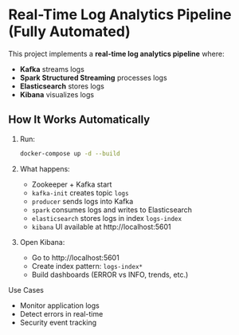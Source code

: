 #  Real-Time Log Analytics Pipeline (Fully Automated)

This project implements a **real-time log analytics pipeline** where:
- **Kafka** streams logs
- **Spark Structured Streaming** processes logs
- **Elasticsearch** stores logs
- **Kibana** visualizes logs

##  How It Works Automatically
1. Run:
   ```bash
   docker-compose up -d --build
   ```

2. What happens:
   - Zookeeper + Kafka start
   - `kafka-init` creates topic `logs`
   - `producer` sends logs into Kafka
   - `spark` consumes logs and writes to Elasticsearch
   - `elasticsearch` stores logs in index `logs-index`
   - `kibana` UI available at http://localhost:5601

3. Open Kibana:
   - Go to http://localhost:5601
   - Create index pattern: `logs-index*`
   - Build dashboards (ERROR vs INFO, trends, etc.)

  Use Cases
- Monitor application logs
- Detect errors in real-time
- Security event tracking
